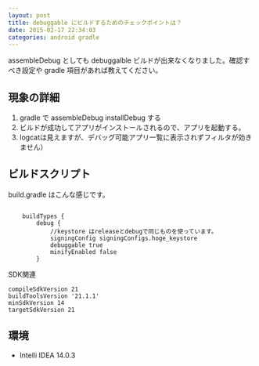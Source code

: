 ```yaml
---
layout: post
title: debuggable にビルドするためのチェックポイントは？
date: 2015-02-17 22:34:03
categories: android gradle
---
```

<p>assembleDebug としても debuggalble ビルドが出来なくなりました。確認すべき設定や gradle 項目があれば教えてください。</p>

<h2>現象の詳細</h2>

<ol>
<li>gradle で assembleDebug installDebug する</li>
<li>ビルドが成功してアプリがインストールされるので、アプリを起動する。</li>
<li>logcatは見えますが、デバッグ可能アプリ一覧に表示されずフィルタが効きません）</li>
</ol>

<h2>ビルドスクリプト</h2>

<p>build.gradle はこんな感じです。</p>

```

    buildTypes {
        debug {
            //keystore はreleaseとdebugで同じものを使っています。
            signingConfig signingConfigs.hoge_keystore
            debuggable true
            minifyEnabled false
        }
```

<p>SDK関連</p>

```
compileSdkVersion 21
buildToolsVersion '21.1.1'
minSdkVersion 14
targetSdkVersion 21
```

<h2>環境</h2>

<ul>
<li>Intelli IDEA 14.0.3</li>
</ul>
